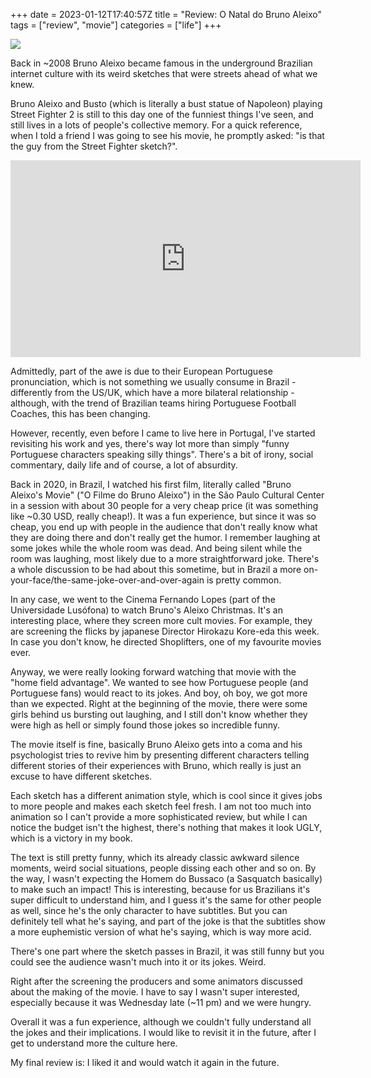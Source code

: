 +++ 
date = 2023-01-12T17:40:57Z
title = "Review: O Natal do Bruno Aleixo"
tags = ["review", "movie"]
categories = ["life"]
+++

<img src="../O-NATAL-DO-BRUNO-ALEIXO.jpg" style="max-width: 300px">

Back in ~2008 Bruno Aleixo became famous in the underground Brazilian internet culture with its weird sketches that were streets ahead of what we knew.

Bruno Aleixo and Busto (which is literally a bust statue of Napoleon) playing Street Fighter 2 is still to this day one of the funniest things I've seen, and still lives in a lots of people's collective memory. For a quick reference, when I told a friend I was going to see his movie, he promptly asked: "is that the guy from the Street Fighter sketch?".

<iframe width="560" height="315" src="https://www.youtube.com/embed/JubEMtbwiMk" title="YouTube video player" frameborder="0" allow="accelerometer; autoplay; clipboard-write; encrypted-media; gyroscope; picture-in-picture; web-share" allowfullscreen></iframe>

Admittedly, part of the awe is due to their European Portuguese pronunciation, which is not something we usually consume in Brazil - differently from the US/UK, which have a more bilateral relationship - although, with the trend of Brazilian teams hiring Portuguese Football Coaches, this has been changing.

However, recently, even before I came to live here in Portugal, I've started revisiting his work and yes, there's way lot more than simply "funny Portuguese characters speaking silly things". There's a bit of irony, social commentary, daily life and of course, a lot of absurdity.

Back in 2020, in Brazil, I watched his first film, literally called "Bruno Aleixo's Movie" ("O Filme do Bruno Aleixo") in the São Paulo Cultural Center in a session with about 30 people for a very cheap price (it was something like ~0.30 USD, really cheap!). It was a fun experience, but since it was so cheap, you end up with people in the audience that don't really know what they are doing there and don't really get the humor. I remember laughing at some jokes while the whole room was dead. And being silent while the room was laughing, most likely due to a more straightforward joke. There's a whole discussion to be had about this sometime, but in Brazil a more on-your-face/the-same-joke-over-and-over-again is pretty common.

In any case, we went to the Cinema Fernando Lopes (part of the Universidade Lusófona) to watch Bruno's Aleixo Christmas. It's an interesting place, where they screen more cult movies. For example, they are screening the flicks by japanese Director Hirokazu Kore-eda this week. In case you don't know, he directed Shoplifters, one of my favourite movies ever.

Anyway, we were really looking forward watching that movie with the "home field advantage". We wanted to see how Portuguese people (and Portuguese fans) would react to its jokes. And boy, oh boy, we got more than we expected. Right at the beginning of the movie, there were some girls behind us bursting out laughing, and I still don't know whether they were high as hell or simply found those jokes so incredible funny.

The movie itself is fine, basically Bruno Aleixo gets into a coma and his psychologist tries to revive him by presenting different characters telling different stories of their experiences with Bruno, which really is just an excuse to have different sketches.

Each sketch has a different animation style, which is cool since it gives jobs to more people and makes each sketch feel fresh. I am not too much into animation so I can't provide a more sophisticated review, but while I can notice the budget isn't the highest, there's nothing that makes it look UGLY, which is a victory in my book.

The text is still pretty funny, which its already classic awkward silence moments, weird social situations, people dissing each other and so on. By the way, I wasn't expecting the Homem do Bussaco (a Sasquatch basically) to make such an impact! This is interesting, because for us Brazilians it's super difficult to understand him, and I guess it's the same for other people as well, since he's the only character to have subtitles. But you can definitely tell what he's saying, and part of the joke is that the subtitles show a more euphemistic version of what he's saying, which is way more acid.

There's one part where the sketch passes in Brazil, it was still funny but you could see the audience wasn't much into it or its jokes. Weird.

Right after the screening the producers and some animators discussed about the making of the movie. I have to say I wasn't super interested, especially because it was Wednesday late (~11 pm) and we were hungry.

Overall it was a fun experience, although we couldn't fully understand all the jokes and their implications. I would like to revisit it in the future, after I get to understand more the culture here.

My final review is: I liked it and would watch it again in the future.
